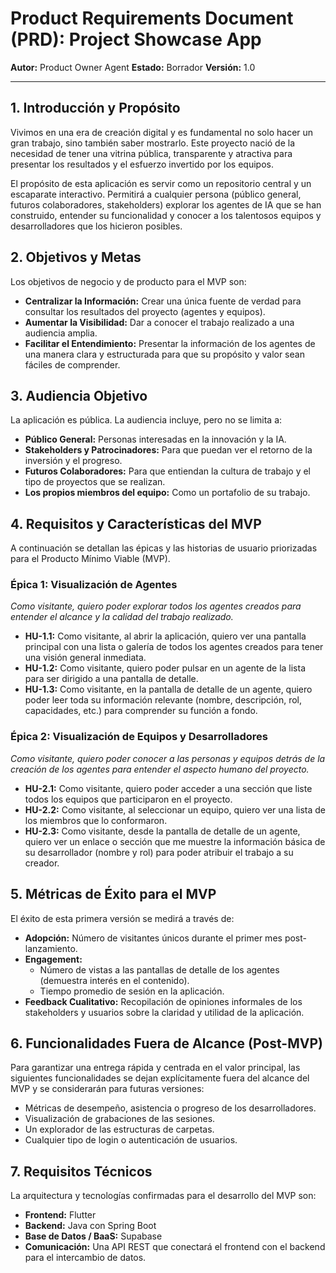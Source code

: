 # Product Requirements Document (PRD): Project Showcase App

**Autor:** Product Owner Agent
**Estado:** Borrador
**Versión:** 1.0

---

## 1. Introducción y Propósito

Vivimos en una era de creación digital y es fundamental no solo hacer un gran trabajo, sino también saber mostrarlo. Este proyecto nació de la necesidad de tener una vitrina pública, transparente y atractiva para presentar los resultados y el esfuerzo invertido por los equipos.

El propósito de esta aplicación es servir como un repositorio central y un escaparate interactivo. Permitirá a cualquier persona (público general, futuros colaboradores, stakeholders) explorar los agentes de IA que se han construido, entender su funcionalidad y conocer a los talentosos equipos y desarrolladores que los hicieron posibles.

## 2. Objetivos y Metas

Los objetivos de negocio y de producto para el MVP son:

*   **Centralizar la Información:** Crear una única fuente de verdad para consultar los resultados del proyecto (agentes y equipos).
*   **Aumentar la Visibilidad:** Dar a conocer el trabajo realizado a una audiencia amplia.
*   **Facilitar el Entendimiento:** Presentar la información de los agentes de una manera clara y estructurada para que su propósito y valor sean fáciles de comprender.

## 3. Audiencia Objetivo

La aplicación es pública. La audiencia incluye, pero no se limita a:

*   **Público General:** Personas interesadas en la innovación y la IA.
*   **Stakeholders y Patrocinadores:** Para que puedan ver el retorno de la inversión y el progreso.
*   **Futuros Colaboradores:** Para que entiendan la cultura de trabajo y el tipo de proyectos que se realizan.
*   **Los propios miembros del equipo:** Como un portafolio de su trabajo.

## 4. Requisitos y Características del MVP

A continuación se detallan las épicas y las historias de usuario priorizadas para el Producto Mínimo Viable (MVP).

### Épica 1: Visualización de Agentes

*Como visitante, quiero poder explorar todos los agentes creados para entender el alcance y la calidad del trabajo realizado.*

*   **HU-1.1:** Como visitante, al abrir la aplicación, quiero ver una pantalla principal con una lista o galería de todos los agentes creados para tener una visión general inmediata.
*   **HU-1.2:** Como visitante, quiero poder pulsar en un agente de la lista para ser dirigido a una pantalla de detalle.
*   **HU-1.3:** Como visitante, en la pantalla de detalle de un agente, quiero poder leer toda su información relevante (nombre, descripción, rol, capacidades, etc.) para comprender su función a fondo.

### Épica 2: Visualización de Equipos y Desarrolladores

*Como visitante, quiero poder conocer a las personas y equipos detrás de la creación de los agentes para entender el aspecto humano del proyecto.*

*   **HU-2.1:** Como visitante, quiero poder acceder a una sección que liste todos los equipos que participaron en el proyecto.
*   **HU-2.2:** Como visitante, al seleccionar un equipo, quiero ver una lista de los miembros que lo conformaron.
*   **HU-2.3:** Como visitante, desde la pantalla de detalle de un agente, quiero ver un enlace o sección que me muestre la información básica de su desarrollador (nombre y rol) para poder atribuir el trabajo a su creador.

## 5. Métricas de Éxito para el MVP

El éxito de esta primera versión se medirá a través de:

*   **Adopción:** Número de visitantes únicos durante el primer mes post-lanzamiento.
*   **Engagement:** 
    *   Número de vistas a las pantallas de detalle de los agentes (demuestra interés en el contenido).
    *   Tiempo promedio de sesión en la aplicación.
*   **Feedback Cualitativo:** Recopilación de opiniones informales de los stakeholders y usuarios sobre la claridad y utilidad de la aplicación.

## 6. Funcionalidades Fuera de Alcance (Post-MVP)

Para garantizar una entrega rápida y centrada en el valor principal, las siguientes funcionalidades se dejan explícitamente fuera del alcance del MVP y se considerarán para futuras versiones:

*   Métricas de desempeño, asistencia o progreso de los desarrolladores.
*   Visualización de grabaciones de las sesiones.
*   Un explorador de las estructuras de carpetas.
*   Cualquier tipo de login o autenticación de usuarios.

## 7. Requisitos Técnicos

La arquitectura y tecnologías confirmadas para el desarrollo del MVP son:

*   **Frontend:** Flutter
*   **Backend:** Java con Spring Boot
*   **Base de Datos / BaaS:** Supabase
*   **Comunicación:** Una API REST que conectará el frontend con el backend para el intercambio de datos.

